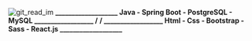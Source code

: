 ![git_read_im](https://user-images.githubusercontent.com/72611040/221982945-aa18a6cc-2c40-48a0-be9c-30b4b60c20f1.jpg)
<b  >___________________ Java - Spring Boot - PostgreSQL - MySQL __________________ /</b> <b>/ __________________ Html - Css - Bootstrap - Sass - React.js ___________________</b>

  
